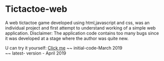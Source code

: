 # Tictactoe-web
A web tictactoe game developed using html,javascript and css, was an individual project and first attempt to understand working of a simple web application.
Disclaimer:
  The application code contains too many bugs since it was developed at a stage where the author was quite new.

U can try it yourself: [Click me](loading.html)
~~ initial-code-March 2019 <br/>
~~ latest- version - April 2019
